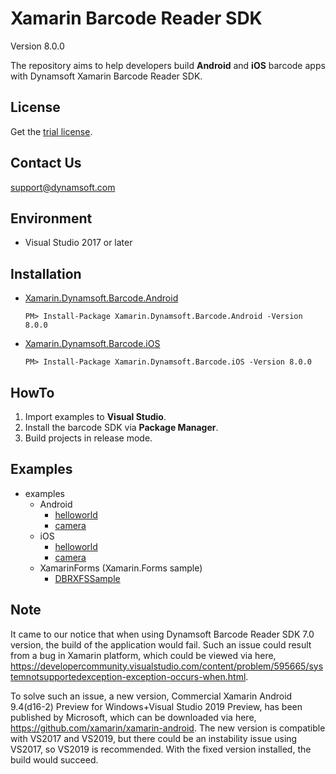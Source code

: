 # Xamarin Barcode Reader SDK

Version 8.0.0

The repository aims to help developers build **Android** and **iOS** barcode apps with Dynamsoft Xamarin Barcode Reader SDK.

## License
Get the [trial license](https://www.dynamsoft.com/CustomerPortal/Portal/Triallicense.aspx).

## Contact Us
<support@dynamsoft.com>

## Environment
* Visual Studio 2017 or later

## Installation

- [Xamarin.Dynamsoft.Barcode.Android](https://www.nuget.org/packages/Xamarin.Dynamsoft.Barcode.Android/)

    ```
    PM> Install-Package Xamarin.Dynamsoft.Barcode.Android -Version 8.0.0
    ```

- [Xamarin.Dynamsoft.Barcode.iOS](https://www.nuget.org/packages/Xamarin.Dynamsoft.Barcode.iOS/)

    ```
    PM> Install-Package Xamarin.Dynamsoft.Barcode.iOS -Version 8.0.0
    ```

## HowTo
1. Import examples to **Visual Studio**.
2. Install the barcode SDK via **Package Manager**.
3. Build projects in release mode.

## Examples
- examples
    - Android
        - [helloworld](https://github.com/dynamsoft-dbr/xamarin/tree/master/examples/Android/helloworld)
        - [camera](https://github.com/dynamsoft-dbr/xamarin/tree/master/examples/Android/camera)
    - iOS
        - [helloworld](https://github.com/dynamsoft-dbr/xamarin/tree/master/examples/iOS/helloworld)
        - [camera](https://github.com/dynamsoft-dbr/xamarin/tree/master/examples/iOS/camera)
    - XamarinForms (Xamarin.Forms sample)
        - [DBRXFSSample](https://github.com/dynamsoft-dbr/xamarin/tree/master/examples/XamarinForms/DBRXFSample)
        
## Note
It came to our notice that when using Dynamsoft Barcode Reader SDK 7.0 version, the build of the application would fail. Such an issue could result from a bug in Xamarin platform, which could be viewed via here, https://developercommunity.visualstudio.com/content/problem/595665/systemnotsupportedexception-exception-occurs-when.html.

To solve such an issue, a new version, Commercial Xamarin Android 9.4(d16-2) Preview for Windows+Visual Studio 2019 Preview, has been published by Microsoft, which can be downloaded via here, https://github.com/xamarin/xamarin-android. The new version is compatible with VS2017 and VS2019, but there could be an instability issue using VS2017, so VS2019 is recommended. With the fixed version installed, the build would succeed.
